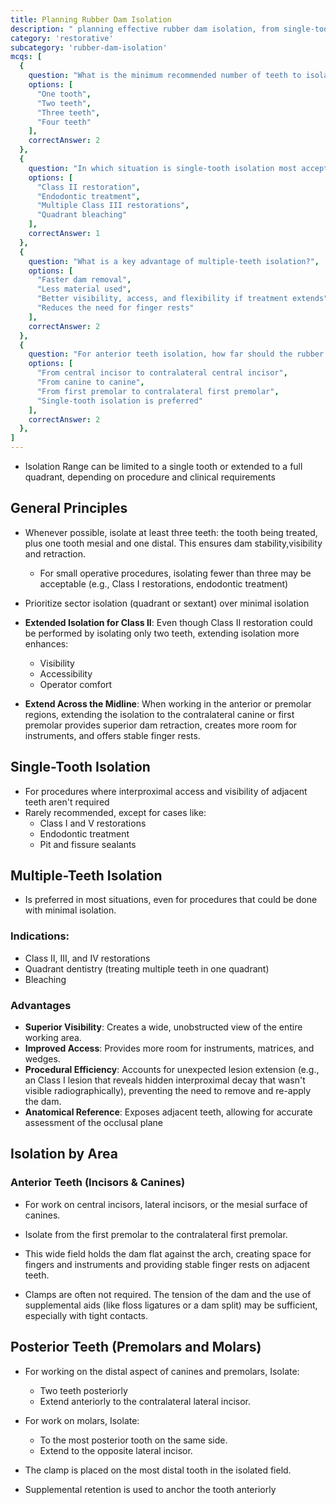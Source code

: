 ```yaml
---
title: Planning Rubber Dam Isolation
description: " planning effective rubber dam isolation, from single-tooth to quadrant coverage, ensuring optimal visibility, access, and procedural efficiency"
category: 'restorative'
subcategory: 'rubber-dam-isolation'
mcqs: [
  {
    question: "What is the minimum recommended number of teeth to isolate for rubber dam stability and visibility?",
    options: [
      "One tooth",
      "Two teeth",
      "Three teeth",
      "Four teeth"
    ],
    correctAnswer: 2
  },
  {
    question: "In which situation is single-tooth isolation most acceptable?",
    options: [
      "Class II restoration",
      "Endodontic treatment",
      "Multiple Class III restorations",
      "Quadrant bleaching"
    ],
    correctAnswer: 1
  },
  {
    question: "What is a key advantage of multiple-teeth isolation?",
    options: [
      "Faster dam removal",
      "Less material used",
      "Better visibility, access, and flexibility if treatment extends",
      "Reduces the need for finger rests"
    ],
    correctAnswer: 2
  },
  {
    question: "For anterior teeth isolation, how far should the rubber dam ideally extend?",
    options: [
      "From central incisor to contralateral central incisor",
      "From canine to canine",
      "From first premolar to contralateral first premolar",
      "Single-tooth isolation is preferred"
    ],
    correctAnswer: 2
  },
]
---
```

- Isolation Range can be limited to a single tooth or extended to a full quadrant, depending on procedure and clinical requirements
## General Principles
- Whenever possible, isolate at least three teeth: the tooth being treated, plus one tooth mesial and one distal.
	 This ensures dam stability,visibility and retraction.
	- For small operative procedures, isolating fewer than three may be acceptable (e.g., Class I restorations, endodontic treatment)
- Prioritize sector isolation (quadrant or sextant) over minimal isolation

- **Extended Isolation for Class II**: Even though Class II restoration could be performed by isolating only two teeth, extending isolation more enhances:
	- Visibility
	- Accessibility
	- Operator comfort
- **Extend Across the Midline**: When working in the anterior or premolar regions, extending the isolation to the contralateral canine or first premolar provides superior dam retraction, creates more room for instruments, and offers stable finger rests.

## Single-Tooth Isolation
- For procedures where interproximal access and visibility of adjacent teeth aren't required
- Rarely recommended, except for cases like:
	- Class I and V restorations
	- Endodontic treatment
	- Pit and fissure sealants
## Multiple-Teeth Isolation
- Is preferred in most situations, even for procedures that could be done with minimal isolation.
### Indications:
- Class II, III, and IV restorations
- Quadrant dentistry (treating multiple teeth in one quadrant)
- Bleaching
### Advantages
- **Superior Visibility**: Creates a wide, unobstructed view of the entire working area.
- **Improved Access**: Provides more room for instruments, matrices, and wedges.
- **Procedural Efficiency**: Accounts for unexpected lesion extension (e.g., an Class I lesion that reveals hidden interproximal decay that wasn't visible radiographically), preventing the need to remove and re-apply the dam.
- **Anatomical Reference**: Exposes adjacent teeth, allowing for accurate assessment of the occlusal plane
## Isolation by Area
### Anterior Teeth (Incisors & Canines)
- For work on central incisors, lateral incisors, or the mesial surface of canines.

- Isolate from the first premolar to the contralateral first premolar.

- This wide field holds the dam flat against the arch, creating space for fingers and instruments and providing stable finger rests on adjacent teeth.

- Clamps are often not required. The tension of the dam and the use of supplemental aids (like floss ligatures or a dam split) may be sufficient, especially with tight contacts.
## Posterior Teeth (Premolars and Molars)
- For working on the distal aspect of canines and premolars, Isolate:
	- Two teeth posteriorly
	 - Extend anteriorly to the contralateral lateral incisor.
- For work on molars, Isolate:
	- To the most posterior tooth on the same side.
	- Extend to the opposite lateral incisor.

- The clamp is placed on the most distal tooth in the isolated field.
- Supplemental retention is used to anchor the tooth anteriorly
